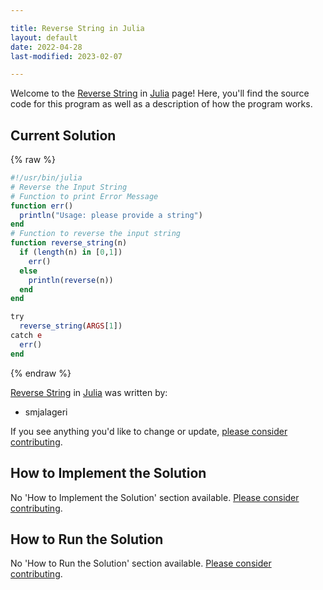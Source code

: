 ```yaml
---

title: Reverse String in Julia
layout: default
date: 2022-04-28
last-modified: 2023-02-07

---
```


Welcome to the [Reverse String](https://sampleprograms.io/projects/reverse-string) in [Julia](https://sampleprograms.io/languages/julia) page! Here, you'll find the source code for this program as well as a description of how the program works.

## Current Solution

{% raw %}

```julia
#!/usr/bin/julia
# Reverse the Input String
# Function to print Error Message
function err()
  println("Usage: please provide a string")
end
# Function to reverse the input string
function reverse_string(n)
  if (length(n) in [0,1])
    err()
  else
    println(reverse(n))
  end
end

try
  reverse_string(ARGS[1])
catch e
  err()
end
```

{% endraw %}

[Reverse String](https://sampleprograms.io/projects/reverse-string) in [Julia](https://sampleprograms.io/languages/julia) was written by:

- smjalageri

If you see anything you'd like to change or update, [please consider contributing](https://github.com/TheRenegadeCoder/sample-programs).

## How to Implement the Solution

No 'How to Implement the Solution' section available. [Please consider contributing](https://github.com/TheRenegadeCoder/sample-programs-website).

## How to Run the Solution

No 'How to Run the Solution' section available. [Please consider contributing](https://github.com/TheRenegadeCoder/sample-programs-website).